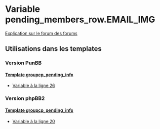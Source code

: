 # Variable pending_members_row.EMAIL_IMG
[Explication sur le forum des forums](http://forum.forumactif.com/t294113-listing-des-variables#pending_members_row.EMAIL_IMG)

## Utilisations dans les templates

### Version PunBB

#### [Template groupcp_pending_info](punbb/groupcp_pending_info.md)
* [Variable à la ligne 26](../punbb/groupcp_pending_info.tpl#L26)

### Version phpBB2

#### [Template groupcp_pending_info](subsilver/groupcp_pending_info.md)
* [Variable à la ligne 20](../subsilver/groupcp_pending_info.tpl#L20)